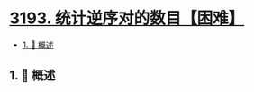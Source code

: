 # [3193. 统计逆序对的数目【困难】](https://github.com/Tdahuyou/TNotes.leetcode/tree/main/notes/3193.%20%E7%BB%9F%E8%AE%A1%E9%80%86%E5%BA%8F%E5%AF%B9%E7%9A%84%E6%95%B0%E7%9B%AE%E3%80%90%E5%9B%B0%E9%9A%BE%E3%80%91)

<!-- region:toc -->

- [1. 📝 概述](#1--概述)

<!-- endregion:toc -->

## 1. 📝 概述
